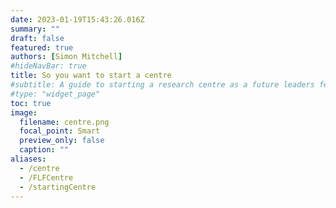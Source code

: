```yaml
---
date: 2023-01-19T15:43:26.016Z
summary: ""
draft: false
featured: true
authors: [Simon Mitchell]
#hideNavBar: true
title: So you want to start a centre
#subtitle: A guide to starting a research centre as a future leaders fellow.
#type: "widget_page"
toc: true
image:
  filename: centre.png
  focal_point: Smart
  preview_only: false
  caption: ""
aliases:
  - /centre
  - /FLFCentre
  - /startingCentre
---
```

